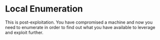 # Local Enumeration

This is post-exploitation. You have compromised a machine and now you need to enumerate in order to find out what you have available to leverage and exploit further.
